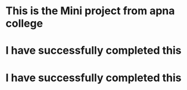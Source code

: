# This is the Mini project from apna college
# I have successfully completed this 
# I have successfully completed this 
